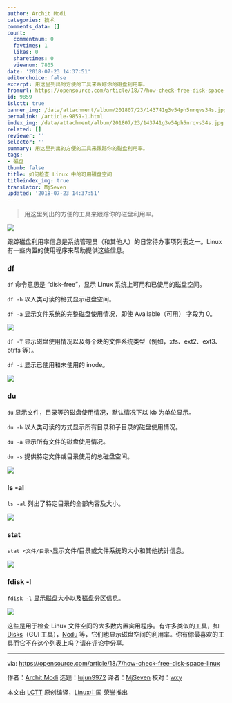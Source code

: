 ```yaml
---
author: Archit Modi
categories: 技术
comments_data: []
count:
  commentnum: 0
  favtimes: 1
  likes: 0
  sharetimes: 0
  viewnum: 7805
date: '2018-07-23 14:37:51'
editorchoice: false
excerpt: 用这里列出的方便的工具来跟踪你的磁盘利用率。
fromurl: https://opensource.com/article/18/7/how-check-free-disk-space-linux
id: 9859
islctt: true
banner_img: /data/attachment/album/201807/23/143741g3v54ph5nrqvs34s.jpg
permalink: /article-9859-1.html
index_img: /data/attachment/album/201807/23/143741g3v54ph5nrqvs34s.jpg.thumb.jpg
related: []
reviewer: ''
selector: ''
summary: 用这里列出的方便的工具来跟踪你的磁盘利用率。
tags:
- 磁盘
thumb: false
title: 如何检查 Linux 中的可用磁盘空间
titleindex_img: true
translator: MjSeven
updated: '2018-07-23 14:37:51'
---
```



> 
> 用这里列出的方便的工具来跟踪你的磁盘利用率。
> 
> 
> 


![](/data/attachment/album/201807/23/143741g3v54ph5nrqvs34s.jpg)


跟踪磁盘利用率信息是系统管理员（和其他人）的日常待办事项列表之一。Linux 有一些内置的使用程序来帮助提供这些信息。


### df


`df` 命令意思是 “disk-free”，显示 Linux 系统上可用和已使用的磁盘空间。


`df -h` 以人类可读的格式显示磁盘空间。


`df -a` 显示文件系统的完整磁盘使用情况，即使 Available（可用） 字段为 0。


![](/data/attachment/album/201807/23/143803xj0q3jt711u86lbj.png)


`df -T` 显示磁盘使用情况以及每个块的文件系统类型（例如，xfs、ext2、ext3、btrfs 等）。


`df -i` 显示已使用和未使用的 inode。


![](/data/attachment/album/201807/23/143811kct2ozb2oboiie9t.png)


### du


`du` 显示文件，目录等的磁盘使用情况，默认情况下以 kb 为单位显示。


`du -h` 以人类可读的方式显示所有目录和子目录的磁盘使用情况。


`du -a` 显示所有文件的磁盘使用情况。


`du -s` 提供特定文件或目录使用的总磁盘空间。


![](/data/attachment/album/201807/23/143816i5ogql8bjzoou85o.png)


### ls -al


`ls -al` 列出了特定目录的全部内容及大小。


![](/data/attachment/album/201807/23/143818vrh5i4q24iwp48ze.png)


### stat


`stat <文件/目录>`显示文件/目录或文件系统的大小和其他统计信息。


![](/data/attachment/album/201807/23/143823q003ksmdkzw8443g.png)


### fdisk -l


`fdisk -l` 显示磁盘大小以及磁盘分区信息。


![](/data/attachment/album/201807/23/143831s1n8wxw0dneal49j.png)


这些是用于检查 Linux 文件空间的大多数内置实用程序。有许多类似的工具，如 [Disks](https://wiki.gnome.org/Apps/Disks)（GUI 工具），[Ncdu](https://dev.yorhel.nl/ncdu) 等，它们也显示磁盘空间的利用率。你有你最喜欢的工具而它不在这个列表上吗？请在评论中分享。




---


via: <https://opensource.com/article/18/7/how-check-free-disk-space-linux>


作者：[Archit Modi](https://opensource.com/users/architmodi) 选题：[lujun9972](https://github.com/lujun9972) 译者：[MjSeven](https://github.com/MjSeven) 校对：[wxy](https://github.com/wxy)


本文由 [LCTT](https://github.com/LCTT/TranslateProject) 原创编译，[Linux中国](https://linux.cn/) 荣誉推出